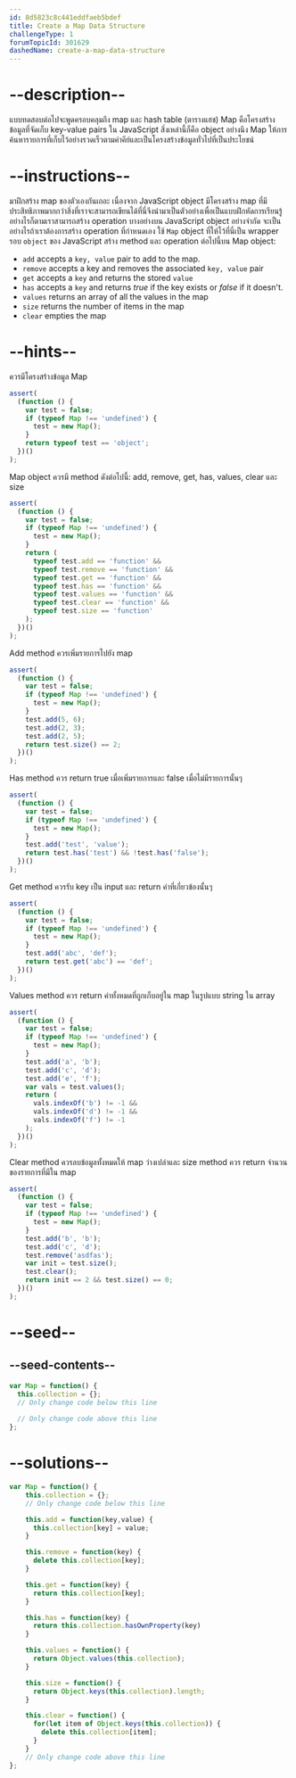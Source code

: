 ```yaml
---
id: 8d5823c8c441eddfaeb5bdef
title: Create a Map Data Structure
challengeType: 1
forumTopicId: 301629
dashedName: create-a-map-data-structure
---
```


# --description--

แบบทดสอบต่อไปจะพูดครอบคลุมถึง map และ hash table (ตารางแฮช)  Map คือโครงสร้างข้อมูลที่จัดเก็บ key-value pairs  ใน JavaScript สิ่งเหล่านี้ก็คือ object อย่างนึง Map ให้การค้นหารายการที่เก็บไว้อย่างรวดเร็วตามค่าคีย์และเป็นโครงสร้างข้อมูลทั่วไปที่เป็นประโยชน์

# --instructions--

มาฝึกสร้าง map ของตัวเองกันเถอะ เนื่องจาก JavaScript object มีโครงสร้าง map ที่มีประสิทธิภาพมากกว่าสิ่งที่เราจะสามารถเขียนได้ที่นี่จึงนำมาเป็นตัวอย่างเพื่อเป็นแบบฝึกหัดการเรียนรู้ อย่างไรก็ตามเราสามารถสร้าง operation  บางอย่างบน JavaScript object อย่างจำกัด จะเป็นอย่างไรถ้าเราต้องการสร้าง operation ที่กำหนดเอง ใช้ `Map` object ที่ให้ไว้ที่นี่เป็น wrapper รอบ `object` ของ JavaScript สร้าง method และ operation ต่อไปนี้บน Map object:

<ul>
<li><code>add</code> accepts a <code>key, value</code> pair to add to the map.</li>
<li><code>remove</code> accepts a key and removes the associated <code>key, value</code> pair</li>
<li><code>get</code> accepts a <code>key</code> and returns the stored <code>value</code></li>
<li><code>has</code> accepts a <code>key</code> and returns <dfn>true</dfn> if the key exists or <dfn>false</dfn> if it doesn't.</li>
<li><code>values</code> returns an array of all the values in the map</li>
<li><code>size</code> returns the number of items in the map</li>
<li><code>clear</code> empties the map</li>
</ul>

# --hints--

ควรมีโครงสร้างข้อมูล Map

```js
assert(
  (function () {
    var test = false;
    if (typeof Map !== 'undefined') {
      test = new Map();
    }
    return typeof test == 'object';
  })()
);
```

Map object ควรมี method ดังต่อไปนี้: add, remove, get, has, values, clear และ size

```js
assert(
  (function () {
    var test = false;
    if (typeof Map !== 'undefined') {
      test = new Map();
    }
    return (
      typeof test.add == 'function' &&
      typeof test.remove == 'function' &&
      typeof test.get == 'function' &&
      typeof test.has == 'function' &&
      typeof test.values == 'function' &&
      typeof test.clear == 'function' &&
      typeof test.size == 'function'
    );
  })()
);
```

Add method ควรเพิ่มรายการไปยัง map

```js
assert(
  (function () {
    var test = false;
    if (typeof Map !== 'undefined') {
      test = new Map();
    }
    test.add(5, 6);
    test.add(2, 3);
    test.add(2, 5);
    return test.size() == 2;
  })()
);
```

Has method ควร return true เมื่อเพิ่มรายการและ false เมื่อไม่มีรายการนั้นๆ

```js
assert(
  (function () {
    var test = false;
    if (typeof Map !== 'undefined') {
      test = new Map();
    }
    test.add('test', 'value');
    return test.has('test') && !test.has('false');
  })()
);
```

Get method ควรรับ key เป็น input และ return ค่าที่เกี่ยวข้องนั้นๆ

```js
assert(
  (function () {
    var test = false;
    if (typeof Map !== 'undefined') {
      test = new Map();
    }
    test.add('abc', 'def');
    return test.get('abc') == 'def';
  })()
);
```

Values method ควร return ค่าทั้งหมดที่ถูกเก็บอยู่ใน map ในรูปแบบ string ใน array

```js
assert(
  (function () {
    var test = false;
    if (typeof Map !== 'undefined') {
      test = new Map();
    }
    test.add('a', 'b');
    test.add('c', 'd');
    test.add('e', 'f');
    var vals = test.values();
    return (
      vals.indexOf('b') != -1 &&
      vals.indexOf('d') != -1 &&
      vals.indexOf('f') != -1
    );
  })()
);
```

Clear method ควรลบข้อมูลทั้งหมดให้ map ว่างเปล่าและ size method ควร return จำนวนของรายการที่มีใน map

```js
assert(
  (function () {
    var test = false;
    if (typeof Map !== 'undefined') {
      test = new Map();
    }
    test.add('b', 'b');
    test.add('c', 'd');
    test.remove('asdfas');
    var init = test.size();
    test.clear();
    return init == 2 && test.size() == 0;
  })()
);
```

# --seed--

## --seed-contents--

```js
var Map = function() {
  this.collection = {};
  // Only change code below this line
  
  // Only change code above this line
};
```

# --solutions--

```js
var Map = function() {
    this.collection = {};
    // Only change code below this line

    this.add = function(key,value) {
      this.collection[key] = value;
    }

    this.remove = function(key) {
      delete this.collection[key];
    }

    this.get = function(key) {
      return this.collection[key];
    }

    this.has = function(key) {
      return this.collection.hasOwnProperty(key)
    }

    this.values = function() {
      return Object.values(this.collection);
    }

    this.size = function() {
      return Object.keys(this.collection).length;
    }

    this.clear = function() {
      for(let item of Object.keys(this.collection)) {
        delete this.collection[item];
      }
    }
    // Only change code above this line
};
```
